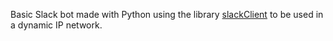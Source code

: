 Basic Slack bot made with Python using the library [slackClient](https://github.com/slackapi/python-slackclient) to be used in a dynamic IP network. 